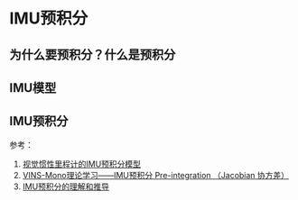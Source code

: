 # IMU预积分

## 为什么要预积分？什么是预积分



## IMU模型





## IMU预积分



参考：

1. [视觉惯性里程计的IMU预积分模型](https://zhuanlan.zhihu.com/p/90213963)
2. [VINS-Mono理论学习——IMU预积分 Pre-integration （Jacobian 协方差）](https://blog.csdn.net/qq_41839222/article/details/86290941)
3. [IMU预积分的理解和推导](https://zhuanlan.zhihu.com/p/473227932)
